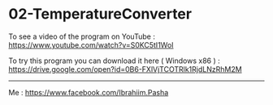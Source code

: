 # 02-TemperatureConverter


To see a video of the program on YouTube :
https://www.youtube.com/watch?v=S0KC5tI1WoI

To try this program you can download it here  ( Windows x86 ) :
https://drive.google.com/open?id=0B6-FXlVjTCOTRlk1RjdLNzRhM2M


---------
Me : https://www.facebook.com/Ibrahiim.Pasha
